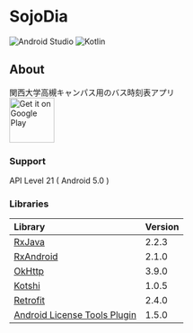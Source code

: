 
#  SojoDia  
![Android Studio](https://img.shields.io/badge/Android%20Studio-3.3.0%20rc01-green.svg)
![Kotlin](https://img.shields.io/badge/kotlin-1.3.0-yellow.svg)

## About  
関西大学高槻キャンパス用のバス時刻表アプリ  
[<img src="https://play.google.com/intl/en_us/badges/images/generic/en_badge_web_generic.png"
alt="Get it on Google Play" height="80">](https://play.google.com/store/apps/details?id=com.numero.sojodia)

### Support  
API Level 21 ( Android 5.0 )

### Libraries  
|Library|Version|
|:-----------|:-----------|
|[RxJava](https://github.com/ReactiveX/RxJava)|2.2.3|
|[RxAndroid](https://github.com/ReactiveX/RxAndroid)|2.1.0|
|[OkHttp](https://github.com/square/okhttp)|3.9.0|
|[Kotshi](https://github.com/ansman/kotshi)|1.0.5|
|[Retrofit](https://github.com/square/retrofit)|2.4.0|
|[Android License Tools Plugin](https://github.com/cookpad/license-tools-plugin)|1.5.0|
